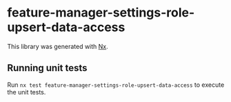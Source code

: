 # feature-manager-settings-role-upsert-data-access

This library was generated with [Nx](https://nx.dev).

## Running unit tests

Run `nx test feature-manager-settings-role-upsert-data-access` to execute the unit tests.
